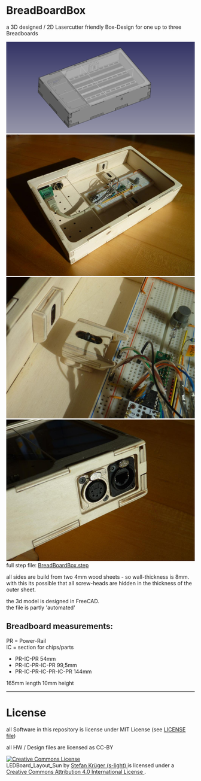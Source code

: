 <!--lint disable list-item-indent-->

# BreadBoardBox
a 3D designed / 2D Lasercutter friendly Box-Design for one up to three Breadboards

![3d preview](BreadBoardBox.png)
![finished box](picture/P1660792_small.jpg)
![detail clamp](picture/P1660795_small.jpg)
![detail connectors](picture/P1660798_small.jpg)
full step file: [BreadBoardBox.step](BreadBoardBox.step)

all sides are build from two 4mm wood sheets - so wall-thickness is 8mm.
with this its possible that all screw-heads are hidden in the thickness of the outer sheet.


the 3d model is designed in FreeCAD.  
the file is partly 'automated'

## Breadboard measurements:
PR = Power-Rail  
IC = section for chips/parts

- PR-IC-PR
    54mm
- PR-IC-PR-IC-PR
    99,5mm
- PR-IC-PR-IC-PR-IC-PR
    144mm

165mm length
10mm height




---
# License
all Software in this repository is license under MIT License (see [LICENSE file](LICENSE))

all HW / Design files are licensed as CC-BY

<!-- License info -->
<a rel="license" href="http://creativecommons.org/licenses/by/4.0/">
    <img alt="Creative Commons License" style="border-width:0" src="https://i.creativecommons.org/l/by/4.0/88x31.png" />
</a><br />
<span xmlns:dct="http://purl.org/dc/terms/" property="dct:title">
    LEDBoard_Layout_Sun
</span>
by
<a xmlns:cc="http://creativecommons.org/ns#" href="https://github.com/s-light/LEDBoard_Layout_Sun" property="cc:attributionName" rel="cc:attributionURL">
    Stefan Krüger (s-light)
</a>
is licensed under a
<a rel="license" href="http://creativecommons.org/licenses/by/4.0/">
    Creative Commons Attribution 4.0 International License
</a>.

